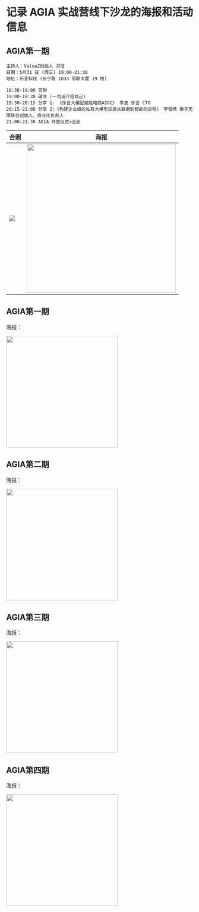 # 记录 AGIA 实战营线下沙龙的海报和活动信息

## AGIA第一期 
```
主持人：ValueZ创始人 洪倍
日期：5月31 日 (周三) 19:00-21:30
地址：乐言科技 (长宁路 1033 号联大厦 19 楼)

18:30-19:00 签到
19:00-19:30 破冰 (一句话介绍自己)
19:30-20:15 分享 1: 《乐言大模型赋能电商AIGC》 李波 乐言 CTO
20:15-21:00 分享 2:《构建企业级的私有大模型加速从数据到智能的进程》 李雪晴 猴子无限联合创始人、商业化负责人
21:00-21:30 AGIA 开营仪式+合影
```
| 合照 |    海报     |
| --- | ----------- |
| <img src="https://github.com/TGO-AGIA/AGIA/blob/main/meetup_posters/header.jpg"/> | <img width="400"  src="https://github.com/TGO-AGIA/AGIA/blob/main/meetup_posters/AGIA-meetup-No.01-20230531..jpg"/> |



## AGIA第一期 
海报：

<img width="300" src="https://github.com/TGO-AGIA/AGIA/blob/main/meetup_posters/AGIA-meetup-No.01-20230531..jpg"/>

## AGIA第二期 
海报：

<img width="300" src="https://github.com/TGO-AGIA/AGIA/blob/main/meetup_posters/AGIA-meetup-No.02-20230615.jpg"/>

## AGIA第三期 
海报：

<img width="300" src="https://github.com/TGO-AGIA/AGIA/blob/main/meetup_posters/AGIA-meetup-No.04-20230712..jpg"/>

## AGIA第四期 
海报：

<img width="300" src="https://github.com/TGO-AGIA/AGIA/blob/main/meetup_posters/AGIA-meetup-No.05-20230726.jpg"/>

